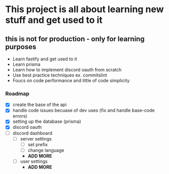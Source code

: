 # This project is all about learning new stuff and get used to it
## this is not for production - only for learning purposes
- Learn fastify and get used to it
- Learn prisma
- Learn how to implement discord oauth from scratch 
- Use best practice techniques ex. commitslint
- Foucs on code performance and little of code simplicity 

### Roadmap
- [X] create the base of the api
- [X] handle code issues becuase of dev uses (fix and handle base-code errors)
- [X] setting up the database (prisma)
- [X] discord oauth 
- [ ] discord dashboard
    - [ ] server settings
        - [ ] set prefix
        - [ ] change language
        - **ADD MORE**
    - [ ] user settings
        - **ADD MORE**

